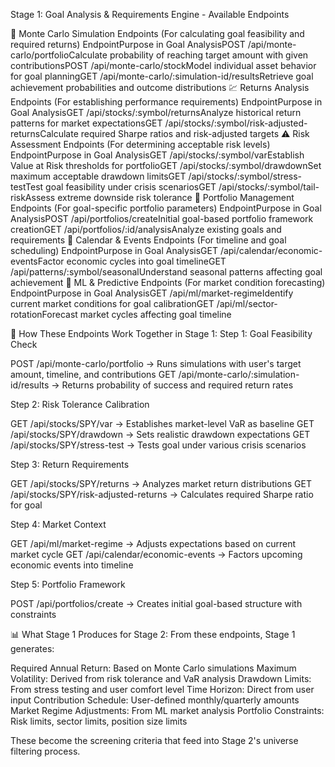  Stage 1: Goal Analysis & Requirements Engine - Available Endpoints

 🎲 Monte Carlo Simulation Endpoints
(For calculating goal feasibility and required returns)
EndpointPurpose in Goal AnalysisPOST /api/monte-carlo/portfolioCalculate probability of reaching target amount with given contributionsPOST /api/monte-carlo/stockModel individual asset behavior for goal planningGET /api/monte-carlo/:simulation-id/resultsRetrieve goal achievement probabilities and outcome distributions
💹 Returns Analysis Endpoints
(For establishing performance requirements)
EndpointPurpose in Goal AnalysisGET /api/stocks/:symbol/returnsAnalyze historical return patterns for market expectationsGET /api/stocks/:symbol/risk-adjusted-returnsCalculate required Sharpe ratios and risk-adjusted targets
⚠️ Risk Assessment Endpoints
(For determining acceptable risk levels)
EndpointPurpose in Goal AnalysisGET /api/stocks/:symbol/varEstablish Value at Risk thresholds for portfolioGET /api/stocks/:symbol/drawdownSet maximum acceptable drawdown limitsGET /api/stocks/:symbol/stress-testTest goal feasibility under crisis scenariosGET /api/stocks/:symbol/tail-riskAssess extreme downside risk tolerance
💼 Portfolio Management Endpoints
(For goal-specific portfolio parameters)
EndpointPurpose in Goal AnalysisPOST /api/portfolios/createInitial goal-based portfolio framework creationGET /api/portfolios/:id/analysisAnalyze existing goals and requirements
📅 Calendar & Events Endpoints
(For timeline and goal scheduling)
EndpointPurpose in Goal AnalysisGET /api/calendar/economic-eventsFactor economic cycles into goal timelineGET /api/patterns/:symbol/seasonalUnderstand seasonal patterns affecting goal achievement
🤖 ML & Predictive Endpoints
(For market condition forecasting)
EndpointPurpose in Goal AnalysisGET /api/ml/market-regimeIdentify current market conditions for goal calibrationGET /api/ml/sector-rotationForecast market cycles affecting goal timeline

🔄 How These Endpoints Work Together in Stage 1:
Step 1: Goal Feasibility Check

POST /api/monte-carlo/portfolio → Runs simulations with user's target amount, timeline, and contributions
GET /api/monte-carlo/:simulation-id/results → Returns probability of success and required return rates

Step 2: Risk Tolerance Calibration

GET /api/stocks/SPY/var → Establishes market-level VaR as baseline
GET /api/stocks/SPY/drawdown → Sets realistic drawdown expectations
GET /api/stocks/SPY/stress-test → Tests goal under various crisis scenarios

Step 3: Return Requirements

GET /api/stocks/SPY/returns → Analyzes market return distributions
GET /api/stocks/SPY/risk-adjusted-returns → Calculates required Sharpe ratio for goal

Step 4: Market Context

GET /api/ml/market-regime → Adjusts expectations based on current market cycle
GET /api/calendar/economic-events → Factors upcoming economic events into timeline

Step 5: Portfolio Framework

POST /api/portfolios/create → Creates initial goal-based structure with constraints


📊 What Stage 1 Produces for Stage 2:
From these endpoints, Stage 1 generates:

Required Annual Return: Based on Monte Carlo simulations
Maximum Volatility: Derived from risk tolerance and VaR analysis
Drawdown Limits: From stress testing and user comfort level
Time Horizon: Direct from user input
Contribution Schedule: User-defined monthly/quarterly amounts
Market Regime Adjustments: From ML market analysis
Portfolio Constraints: Risk limits, sector limits, position size limits

These become the screening criteria that feed into Stage 2's universe filtering process.